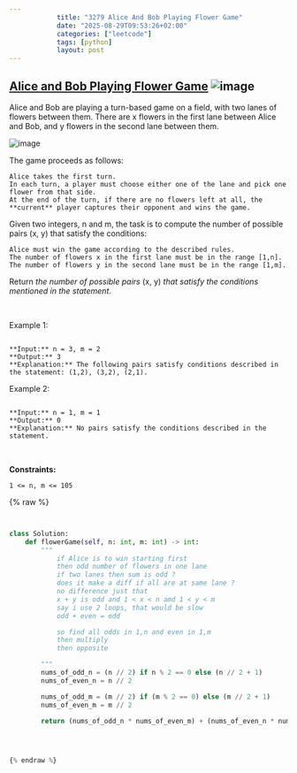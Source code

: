 ```yaml
---
            title: "3279 Alice And Bob Playing Flower Game"
            date: "2025-08-29T09:53:26+02:00"
            categories: ["leetcode"]
            tags: [python]
            layout: post
---
```

            
## [Alice and Bob Playing Flower Game](https://leetcode.com/problems/alice-and-bob-playing-flower-game) ![image](https://img.shields.io/badge/Difficulty-Medium-orange)

Alice and Bob are playing a turn-based game on a field, with two lanes of flowers between them. There are x flowers in the first lane between Alice and Bob, and y flowers in the second lane between them.

![image](https://assets.leetcode.com/uploads/2025/08/27/3021.png)

The game proceeds as follows:

	Alice takes the first turn.
	In each turn, a player must choose either one of the lane and pick one flower from that side.
	At the end of the turn, if there are no flowers left at all, the **current** player captures their opponent and wins the game.

Given two integers, n and m, the task is to compute the number of possible pairs (x, y) that satisfy the conditions:

	Alice must win the game according to the described rules.
	The number of flowers x in the first lane must be in the range [1,n].
	The number of flowers y in the second lane must be in the range [1,m].

Return *the number of possible pairs* (x, y) *that satisfy the conditions mentioned in the statement*.

 

Example 1:

```

**Input:** n = 3, m = 2
**Output:** 3
**Explanation:** The following pairs satisfy conditions described in the statement: (1,2), (3,2), (2,1).

```

Example 2:

```

**Input:** n = 1, m = 1
**Output:** 0
**Explanation:** No pairs satisfy the conditions described in the statement.

```

 

**Constraints:**

	1 <= n, m <= 105

{% raw %}


```python


class Solution:
    def flowerGame(self, n: int, m: int) -> int:
        """
            if Alice is to win starting first
            then odd number of flowers in one lane 
            if two lanes then sum is odd ?
            does it make a diff if all are at same lane ?
            no difference just that 
            x + y is odd and 1 < x < n amd 1 < y < m
            say i use 2 loops, that would be slow
            odd + even = odd

            so find all odds in 1,n and even in 1,m 
            then multiply
            then opposite

        """
        nums_of_odd_n = (n // 2) if n % 2 == 0 else (n // 2 + 1)
        nums_of_even_n = n // 2 

        nums_of_odd_m = (m // 2) if (m % 2 == 0) else (m // 2 + 1)
        nums_of_even_m = m // 2 

        return (nums_of_odd_n * nums_of_even_m) + (nums_of_even_n * nums_of_odd_m)

        


{% endraw %}
```
